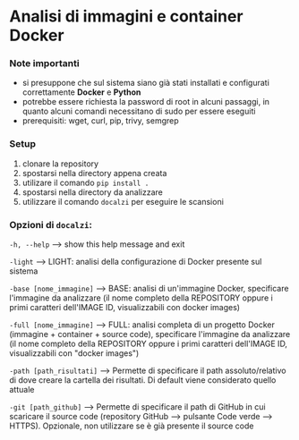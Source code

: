 # Analisi di immagini e container Docker

### Note importanti
- si presuppone che sul sistema siano già stati installati e configurati correttamente **Docker** e **Python**
- potrebbe essere richiesta la password di root in alcuni passaggi, in quanto alcuni comandi necessitano di sudo per essere eseguiti
- prerequisiti: wget, curl, pip, trivy, semgrep

### Setup
1. clonare la repository
2. spostarsi nella directory appena creata
3. utilizare il comando `pip install .`
4. spostarsi nella directory da analizzare
5. utilizzare il comando `docalzi` per eseguire le scansioni

### Opzioni di `docalzi`:
`-h, --help`  -->  show this help message and exit

`-light`  -->  LIGHT: analisi della configurazione di Docker presente sul sistema
  
`-base [nome_immagine]`  -->  BASE: analisi di un'immagine Docker, specificare l'immagine da analizzare (il nome completo della REPOSITORY oppure i primi caratteri dell'IMAGE ID, visualizzabili con docker images)
  
`-full [nome_immagine]`  -->  FULL: analisi completa di un progetto Docker (immagine + container + source code), specificare l'immagine da analizzare (il nome completo della REPOSITORY oppure i primi caratteri dell'IMAGE ID, visualizzabili con "docker images")
  
`-path [path_risultati]`  -->  Permette di specificare il path assoluto/relativo di dove creare la cartella dei risultati. Di default viene considerato quello attuale
  
`-git [path_github]`  -->  Permette di specificare il path di GitHub in cui scaricare il source code (repository GitHub --> pulsante Code verde --> HTTPS). Opzionale, non utilizzare se è già presente il source code
